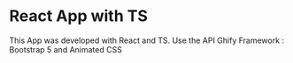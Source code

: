 # React App with TS

This App was developed with React and TS.
Use the API Ghify
Framework : Bootstrap 5 and Animated CSS


